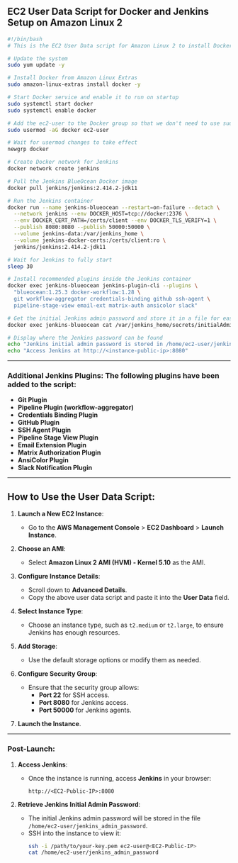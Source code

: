 ## EC2 User Data Script for Docker and Jenkins Setup on Amazon Linux 2

```bash
#!/bin/bash
# This is the EC2 User Data script for Amazon Linux 2 to install Docker and run Jenkins in a Docker container

# Update the system
sudo yum update -y

# Install Docker from Amazon Linux Extras
sudo amazon-linux-extras install docker -y

# Start Docker service and enable it to run on startup
sudo systemctl start docker
sudo systemctl enable docker

# Add the ec2-user to the Docker group so that we don't need to use sudo with Docker commands
sudo usermod -aG docker ec2-user

# Wait for usermod changes to take effect
newgrp docker

# Create Docker network for Jenkins
docker network create jenkins

# Pull the Jenkins BlueOcean Docker image
docker pull jenkins/jenkins:2.414.2-jdk11

# Run the Jenkins container
docker run --name jenkins-blueocean --restart=on-failure --detach \
  --network jenkins --env DOCKER_HOST=tcp://docker:2376 \
  --env DOCKER_CERT_PATH=/certs/client --env DOCKER_TLS_VERIFY=1 \
  --publish 8080:8080 --publish 50000:50000 \
  --volume jenkins-data:/var/jenkins_home \
  --volume jenkins-docker-certs:/certs/client:ro \
  jenkins/jenkins:2.414.2-jdk11

# Wait for Jenkins to fully start
sleep 30

# Install recommended plugins inside the Jenkins container
docker exec jenkins-blueocean jenkins-plugin-cli --plugins \
  "blueocean:1.25.3 docker-workflow:1.28 \
  git workflow-aggregator credentials-binding github ssh-agent \
  pipeline-stage-view email-ext matrix-auth ansicolor slack"

# Get the initial Jenkins admin password and store it in a file for easy access
docker exec jenkins-blueocean cat /var/jenkins_home/secrets/initialAdminPassword > /home/ec2-user/jenkins_admin_password

# Display where the Jenkins password can be found
echo "Jenkins initial admin password is stored in /home/ec2-user/jenkins_admin_password"
echo "Access Jenkins at http://<instance-public-ip>:8080"

```

---


###  **Additional Jenkins Plugins**: The following plugins have been added to the script:

- **Git Plugin**
- **Pipeline Plugin (workflow-aggregator)**
- **Credentials Binding Plugin**
- **GitHub Plugin**
- **SSH Agent Plugin**
- **Pipeline Stage View Plugin**
- **Email Extension Plugin**
- **Matrix Authorization Plugin**
- **AnsiColor Plugin**
- **Slack Notification Plugin**

---

## How to Use the User Data Script:

1. **Launch a New EC2 Instance**:
   - Go to the **AWS Management Console** > **EC2 Dashboard** > **Launch Instance**.

2. **Choose an AMI**:
   - Select **Amazon Linux 2 AMI (HVM) - Kernel 5.10** as the AMI.

3. **Configure Instance Details**:
   - Scroll down to **Advanced Details**.
   - Copy the above user data script and paste it into the **User Data** field.

4. **Select Instance Type**:
   - Choose an instance type, such as `t2.medium` or `t2.large`, to ensure Jenkins has enough resources.

5. **Add Storage**:
   - Use the default storage options or modify them as needed.

6. **Configure Security Group**:
   - Ensure that the security group allows:
     - **Port 22** for SSH access.
     - **Port 8080** for Jenkins access.
     - **Port 50000** for Jenkins agents.

7. **Launch the Instance**.

---
### Post-Launch:

1. **Access Jenkins**:
   - Once the instance is running, access **Jenkins** in your browser:
     ```
     http://<EC2-Public-IP>:8080
     ```

2. **Retrieve Jenkins Initial Admin Password**:
   - The initial Jenkins admin password will be stored in the file `/home/ec2-user/jenkins_admin_password`.
   - SSH into the instance to view it:
     ```bash
     ssh -i /path/to/your-key.pem ec2-user@<EC2-Public-IP>
     cat /home/ec2-user/jenkins_admin_password
     ```


